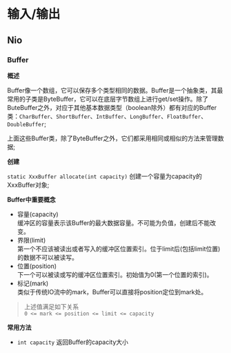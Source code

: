 # 输入/输出
## Nio
### Buffer
**概述**

Buffer像一个数组，它可以保存多个类型相同的数据。Buffer是一个抽象类，其最常用的子类是ByteBuffer，它可以在底层字节数组上进行get/set操作。除了ButeBuffer之外，对应于其他基本数据类型（boolean除外）都有对应的Buffer类：```CharBuffer```、```ShortBuffer```、```IntBuffer```、```LongBuffer```、```FloatBuffer```、```DoubleBuffer```;

上面这些Buffer类，除了ByteBuffer之外，它们都采用相同或相似的方法来管理数据;

**创建**

```static XxxBuffer allocate(int capacity)```
	创建一个容量为capacity的XxxBuffer对象;
	
**Buffer中重要概念**
- 容量(capacity)
	<br/>缓冲区的容量表示该Buffer的最大数据容量。不可能为负值，创建后不能改变。
- 界限(limit)
	<br/>第一个不应该被读出或者写入的缓冲区位置索引。位于limit后(包括limit位置)的数据不可以被读写。
- 位置(position)
	<br/>下一个可以被读或写的缓冲区位置索引。初始值为0(第一个位置的索引)。
- 标记(mark)
	<br/>类似于传统IO流中的mark，Buffer可以直接将position定位到mark处。
	
> 上述值满足如下关系<br/>
```0 <= mark <= position <= limit <= capacity```
	
**常用方法**
- ```int capacity``` 返回Buffer的capacity大小



